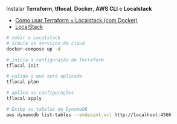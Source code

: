 Instalar **Terraform**, **tflocal**, **Docker**, **AWS CLI** e **Localstack**

- [Como usar Terraform + Localstack (com Docker)](https://dev.to/rotirotirafa/como-usar-terraform-localstack-com-docker-h44)
- [LocalStack](https://www.localstack.cloud/)

```bash
# subir o Localstack
# simula os serviços da cloud
docker-compose up -d
```

```bash
# inicia a configuração do Terraform
tflocal init

# valida o que será aplicado
tflocal plan

# aplica as configurações
tflocal apply
```

```bash
# Exibe as tabelas do DynamoDB
aws dynamodb list-tables --endpoint-url http://localhost:4566
```